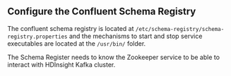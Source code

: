 ## Configure the Confluent Schema Registry

The confluent schema registry is located at  ``` /etc/schema-registry/schema-registry.properties ``` and the mechanisms to start and stop service executables are located at the  ```/usr/bin/``` folder. 

The Schema Register needs to know the Zookeeper service to be able to interact with HDInsight Kafka cluster.  
<!--stackedit_data:
eyJoaXN0b3J5IjpbMTE5ODU4MTc4MF19
-->